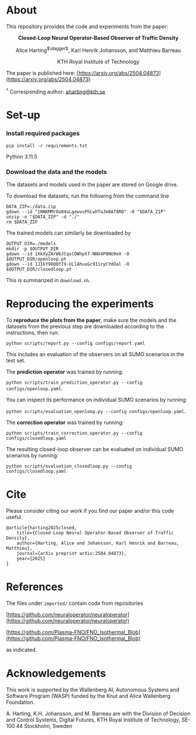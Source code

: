 # About

This repository provides the code and experiments from the paper:

<p align="center"><strong>Closed-Loop Neural Operator-Based Observer of Traffic Density</strong></p>
<p align="center">Alice Harting<sup>$\dagger$</sup>, Karl Henrik Johansson, and Matthieu Barreau</p>
<p align="center">KTH Royal Institute of Technology</p>

The paper is published here: [https://arxiv.org/abs/2504.04873](https://arxiv.org/abs/2504.04873)

<sup>$\dagger$</sup> Corresponding author: aharting@kth.se
# Set-up
### Install required packages
`pip install -r requirements.txt`

Python 3.11.5
### Download the data and the models
The datasets and models used in the paper are stored on Google drive.

To download the datasets, run the following from the command line

    DATA_ZIP=./data.zip
    gdown --id "1NNKMMrOo04uLgewvvPhLwhToJm8AT8RD" -O "$DATA_ZIP"
    unzip -o "$DATA_ZIP" -d "./"
    rm $DATA_ZIP

The trained models can similarly be downloaded by

    OUTPUT_DIR=./models
    mkdir -p $OUTPUT_DIR
    gdown --id 1XkXyZArWbJCqsCOWhpXf-NNX4P8NU9eX -O $OUTPUT_DIR/openloop.pt
    gdown --id 1JIkY98QQYI9-ULlAhuxGc911ryCYdOal -O $OUTPUT_DIR/closedloop.pt


This is summarized in `download.sh`.
# Reproducing the experiments
To **reproduce the plots from the paper**, make sure the models and the datasets from the previous step are downloaded according to the instructions, then run:

`python scripts/report.py --config configs/report.yaml`

This includes an evaluation of the observers on all SUMO scenarios in the test set.

The **prediction operator** was trained by running:

`python scripts/train_prediction_operator.py --config configs/openloop.yaml`.

You can inspect its performance on individual SUMO scenarios by running:

`python scripts/evaluation_openloop.py --config configs/openloop.yaml`. 

The **correction operator** was trained by running:

`python scripts/train_correction_operator.py --config configs/closedloop.yaml`

The resulting closed-loop observer can be evaluated on individual SUMO scenarios by running:

`python scripts/evaluation_closedloop.py --config configs/closedloop.yaml`

# Cite
Please consider citing our work if you find our paper and/or this code useful.

    @article{harting2025closed,
        title={Closed-Loop Neural Operator-Based Observer of Traffic Density},
        author={Harting, Alice and Johansson, Karl Henrik and Barreau, Matthieu},
        journal={arXiv preprint arXiv:2504.04873},
        year={2025}
    }
# References
The files under `imported/` contain code from repositories

[https://github.com/neuraloperator/neuraloperator](https://github.com/neuraloperator/neuraloperator)

[https://github.com/Plasma-FNO/FNO_Isothermal_Blob](https://github.com/Plasma-FNO/FNO_Isothermal_Blob)

as indicated.

# Acknowledgements
This work is supported by the Wallenberg AI, Autonomous Systems and Software Program (WASP) funded by the Knut and Alice Wallenberg Foundation.

A. Harting, K.H. Johansson, and M. Barreau are with the Division of Decision and Control Systems, Digital Futures, KTH Royal Institute of Technology, SE-100 44 Stockholm, Sweden
